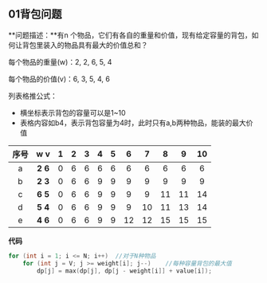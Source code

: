 ## 01背包问题

**问题描述：**有n 个物品，它们有各自的重量和价值，现有给定容量的背包，如何让背包里装入的物品具有最大的价值总和？

每个物品的重量(w)：2, 2, 6, 5, 4

每个物品的价值(v)：6, 3, 5, 4, 6

列表格推公式：

- 横坐标表示背包的容量可以是1~10
- 表格内容如b4，表示背包容量为4时，此时只有a,b两种物品，能装的最大价值

| 序号 |     w        v      |  1   |  2   |  3   |  4   |  5   |  6   |  7   |  8   |  9   |  10  |
| :--: | :-----------------: | :--: | :--: | :--: | :--: | :--: | :--: | :--: | :--: | :--: | :--: |
|  a   | **2**         **6** |  0   |  6   |  6   |  6   |  6   |  6   |  6   |  6   |  6   |  6   |
|  b   | **2**         **3** |  0   |  6   |  6   |  9   |  9   |  9   |  9   |  9   |  9   |  9   |
|  c   | **6**         **5** |  0   |  6   |  6   |  9   |  9   |  9   |  9   |  11  |  11  |  14  |
|  d   | **5**         **4** |  0   |  6   |  6   |  9   |  9   |  9   |  10  |  11  |  13  |  14  |
|  e   | **4**         **6** |  0   |  6   |  6   |  9   |  9   |  12  |  12  |  15  |  15  |  15  |

**代码**

```c++
for (int i = 1; i <= N; i++)  //对于N种物品
    for (int j = V; j >= weight[i]; j--)    //每种容量背包的最大值
        dp[j] = max(dp[j], dp[j - weight[i]] + value[i]);
```

